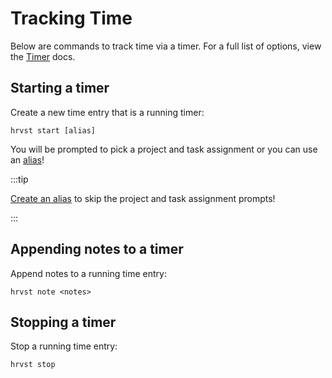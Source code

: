 # Tracking Time

Below are commands to track time via a timer. For a full list of options, view the [Timer](/cli/timer) docs.

## Starting a timer

Create a new time entry that is a running timer:

```
hrvst start [alias]
```

You will be prompted to pick a project and task assignment or you can use an [alias](/cli/alias)!

:::tip

[Create an alias](/cli/alias#create-an-alias) to skip the project and task assignment prompts!

:::

## Appending notes to a timer

Append notes to a running time entry:

```
hrvst note <notes>
```

## Stopping a timer

Stop a running time entry:

```
hrvst stop
```
